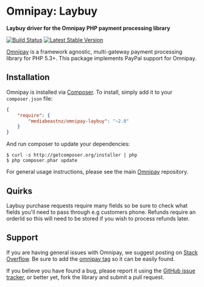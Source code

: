 # Omnipay: Laybuy

**Laybuy driver for the Omnipay PHP payment processing library**

[![Build Status](https://travis-ci.org/mediabeastnz/omnipay-laybuy.svg?branch=2.x)](https://travis-ci.org/mediabeastnz/omnipay-laybuy)
[![Latest Stable Version](https://poser.pugx.org/mediabeastnz/omnipay-laybuy/v/stable)](https://packagist.org/packages/mediabeastnz/omnipay-laybuy)

[Omnipay](https://github.com/thephpleague/omnipay) is a framework agnostic, multi-gateway payment
processing library for PHP 5.3+. This package implements PayPal support for Omnipay.

## Installation

Omnipay is installed via [Composer](http://getcomposer.org/). To install, simply add it
to your `composer.json` file:

```json
{
    "require": {
        "mediabeastnz/omnipay-laybuy": "~2.0"
    }
}
```

And run composer to update your dependencies:

    $ curl -s http://getcomposer.org/installer | php
    $ php composer.phar update

For general usage instructions, please see the main [Omnipay](https://github.com/thephpleague/omnipay)
repository.

## Quirks

Laybuy purchase requests require many fields so be sure to check what fields you'll need to pass through e.g customers phone. Refunds require an orderId so this will need to be stored if you wish to process refunds later.


## Support

If you are having general issues with Omnipay, we suggest posting on
[Stack Overflow](http://stackoverflow.com/). Be sure to add the
[omnipay tag](http://stackoverflow.com/questions/tagged/omnipay) so it can be easily found.

If you believe you have found a bug, please report it using the [GitHub issue tracker](https://github.com/mediabestnz/omnipay-laybuy/issues),
or better yet, fork the library and submit a pull request.
